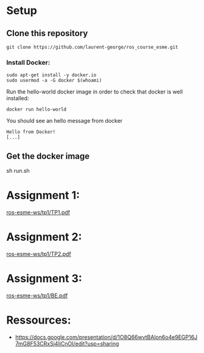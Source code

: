 # Setup
## Clone this repository

    git clone https://github.com/laurent-george/ros_course_esme.git


### Install Docker:

    sudo apt-get install -y docker.io
    sudo usermod -a -G docker $(whoami)

Run the hello-world docker image in order to check that docker is well installed:

    docker run hello-world

You should see an hello message from docker

```
Hello from Docker!
[...]
```

## Get the docker image

sh run.sh


# Assignment 1:
[ros-esme-ws/tp1/TP1.pdf](./tp_1.pdf)

# Assignment 2:
[ros-esme-ws/tp1/TP2.pdf](./tp_2.pdf)

# Assignment 3:
[ros-esme-ws/tp1/BE.pdf](./be.pdf)


# Ressources:

- https://docs.google.com/presentation/d/1O8Q66wvtBAlon6o4e9EGP16J7mG8F53CRxSj4IiCnOI/edit?usp=sharing
